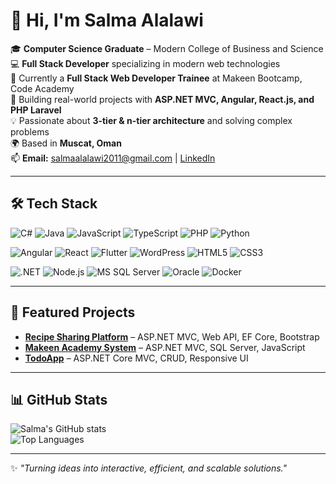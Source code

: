 
 
 
 
 # 👋 Hi, I'm Salma Alalawi  

🎓 **Computer Science Graduate** – Modern College of Business and Science  
💻 **Full Stack Developer** specializing in modern web technologies  
🌱 Currently a **Full Stack Web Developer Trainee** at Makeen Bootcamp, Code Academy  
🔭 Building real-world projects with **ASP.NET MVC, Angular, React.js, and PHP Laravel**  
💡 Passionate about **3-tier & n-tier architecture** and solving complex problems  
🌍 Based in **Muscat, Oman**  
📫 **Email:** [salmaalalawi2011@gmail.com](mailto:salmaalalawi2011@gmail.com) | [LinkedIn](https://www.linkedin.com/in/salma-al-alawi-a917ba173/)  

---

## 🛠 Tech Stack  

![C#](https://img.shields.io/badge/C%23-239120?style=for-the-badge&logo=c-sharp&logoColor=white)
![Java](https://img.shields.io/badge/Java-007396?style=for-the-badge&logo=java&logoColor=white)
![JavaScript](https://img.shields.io/badge/JavaScript-F7E017?style=for-the-badge&logo=javascript&logoColor=black)
![TypeScript](https://img.shields.io/badge/TypeScript-2F74C0?style=for-the-badge&logo=typescript&logoColor=white)
![PHP](https://img.shields.io/badge/PHP-787CB5?style=for-the-badge&logo=php&logoColor=white)
![Python](https://img.shields.io/badge/Python-3776AB?style=for-the-badge&logo=python&logoColor=white)  

![Angular](https://img.shields.io/badge/Angular-DD0031?style=for-the-badge&logo=angular&logoColor=white)
![React](https://img.shields.io/badge/React-61DAFB?style=for-the-badge&logo=react&logoColor=black)
![Flutter](https://img.shields.io/badge/Flutter-02569B?style=for-the-badge&logo=flutter&logoColor=white)
![WordPress](https://img.shields.io/badge/WordPress-00749C?style=for-the-badge&logo=wordpress&logoColor=white)
![HTML5](https://img.shields.io/badge/HTML5-E44D26?style=for-the-badge&logo=html5&logoColor=white)
![CSS3](https://img.shields.io/badge/CSS3-264DE4?style=for-the-badge&logo=css3&logoColor=white)  

![.NET](https://img.shields.io/badge/.NET-512BD4?style=for-the-badge&logo=dotnet&logoColor=white)
![Node.js](https://img.shields.io/badge/Node.js-43853D?style=for-the-badge&logo=node-dot-js&logoColor=white)
![MS SQL Server](https://img.shields.io/badge/SQL%20Server-CC2927?style=for-the-badge&logo=microsoftsqlserver&logoColor=white)
![Oracle](https://img.shields.io/badge/Oracle-F80000?style=for-the-badge&logo=oracle&logoColor=white)
![Docker](https://img.shields.io/badge/Docker-0db7ed?style=for-the-badge&logo=docker&logoColor=white)

---

## 📌 Featured Projects  

- **[Recipe Sharing Platform](#)** – ASP.NET MVC, Web API, EF Core, Bootstrap  
- **[Makeen Academy System](#)** – ASP.NET MVC, SQL Server, JavaScript  
- **[TodoApp](#)** – ASP.NET Core MVC, CRUD, Responsive UI  

---

## 📊 GitHub Stats  

![Salma's GitHub stats](https://github-readme-stats.vercel.app/api?username=salma2011&show_icons=true&theme=radical)  
![Top Languages](https://github-readme-stats.vercel.app/api/top-langs/?username=salma2011&layout=compact&theme=radical)  

---

✨ _"Turning ideas into interactive, efficient, and scalable solutions."_  

